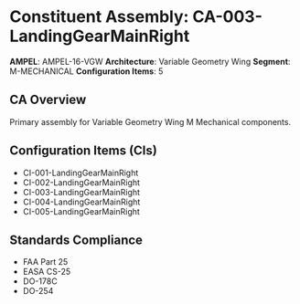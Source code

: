# Constituent Assembly: CA-003-LandingGearMainRight

**AMPEL**: AMPEL-16-VGW
**Architecture**: Variable Geometry Wing
**Segment**: M-MECHANICAL
**Configuration Items**: 5

## CA Overview
Primary assembly for Variable Geometry Wing M Mechanical components.

## Configuration Items (CIs)
- CI-001-LandingGearMainRight
- CI-002-LandingGearMainRight
- CI-003-LandingGearMainRight
- CI-004-LandingGearMainRight
- CI-005-LandingGearMainRight

## Standards Compliance
- FAA Part 25
- EASA CS-25
- DO-178C
- DO-254
